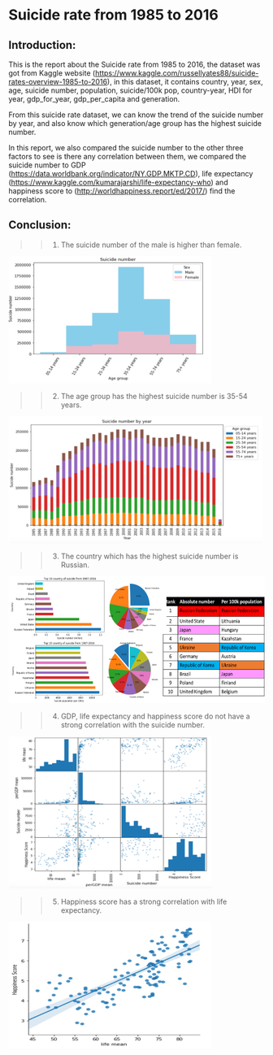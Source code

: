 # Suicide rate from 1985 to 2016

## Introduction: 

This is the report about the Suicide rate from 1985 to 2016, the dataset was got from Kaggle website (https://www.kaggle.com/russellyates88/suicide-rates-overview-1985-to-2016), in this dataset, it contains country, year, sex, age, suicide number, population, suicide/100k pop, country-year, HDI for year, gdp_for_year, gdp_per_capita and generation.

From this suicide rate dataset, we can know the trend of the suicide number by year, and also know which generation/age group has the highest suicide number.

In this report, we also compared the suicide number to the other three factors to see is there any correlation between them, we compared the suicide number to GDP (https://data.worldbank.org/indicator/NY.GDP.MKTP.CD), life expectancy (https://www.kaggle.com/kumarajarshi/life-expectancy-who) and happiness score to (http://worldhappiness.report/ed/2017/) find the correlation.

## Conclusion:

>>1. The suicide number of the male is higher than female.  

<div align=left><img src="su3.png" width="400" height="250"/></div>

>>2. The age group has the highest suicide number is 35-54 years.

<div align=left><img src="su2.png" width="500" height="250"/></div>

>>3. The country which has the highest suicide number is Russian.

<div align=left><img src="su4.png" width="600" height="250"/></div>

>>4. GDP, life expectancy and happiness score do not have a strong correlation with the suicide number.

<div align=left><img src="su5.png" width="400" height="300"/></div>

>>5. Happiness score has a strong correlation with life expectancy.

<div align=left><img src="su6.png" width="400" height="250"/></div>



